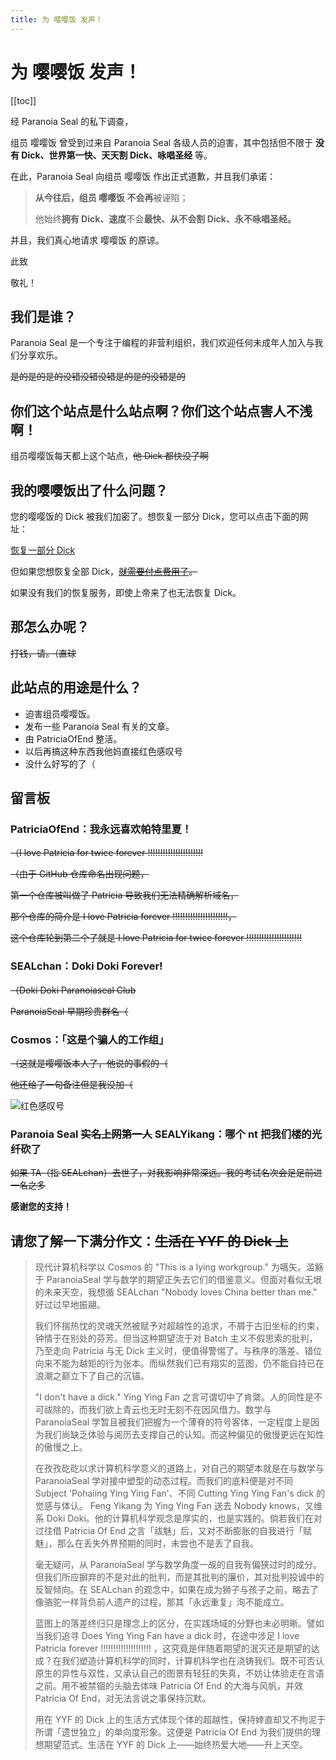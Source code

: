 ```yaml
---
title: 为 嘤嘤饭 发声！
---
```


<!-- markdownlint-disable MD025 MD026 MD033-->

# 为 嘤嘤饭 发声！

[[toc]]

经 Paranoia Seal 的私下调查，

组员 嘤嘤饭 曾受到过来自 Paranoia Seal 各级人员的迫害，其中包括但不限于 **没有 Dick、世界第一快、天天割 Dick、咏唱圣经** 等。

在此，Paranoia Seal 向组员 嘤嘤饭 作出正式道歉，并且我们承诺：

> **从今往后，组员 嘤嘤饭 不会再**被诬陷；
>
> 他始终**拥有 Dick、速度**不会**最快、**从不**会割 Dick、**永不**咏唱圣经。**

并且，我们真心地请求 嘤嘤饭 的原谅。

此致

敬礼！

## 我们是谁？

Paranoia Seal 是一个专注于编程的非营利组织，我们欢迎任何未成年人加入与我们分享欢乐。

~~是的是的是的没错没错没错是的是的没错是的~~

## 你们这个站点是什么站点啊？你们这个站点害人不浅啊！

组员嘤嘤饭每天都上这个站点，~~他 Dick 都快没了啊~~

## 我的嘤嘤饭出了什么问题？

您的嘤嘤饭的 Dick 被我们加密了。想恢复一部分 Dick，您可以点击下面的网址：

[恢复一部分 Dick](https://blog.kagureion.top)

但如果您想恢复全部 Dick，~~[就需要付点费用了](https://afdian.net/a/kagureion)。~~

如果没有我们的恢复服务，即使上帝来了也无法恢复 Dick。

## 那怎么办呢？

~~打钱，请。（直球~~

## 此站点的用途是什么？

- 迫害组员嘤嘤饭。
- 发布一些 Paranoia Seal 有关的文章。
- 由 PatriciaOfEnd 整活。
- 以后再搞这种东西我他妈直接红色感叹号
- 没什么好写的了（

## 留言板

### PatriciaOfEnd：我永远喜欢帕特里夏！

~~（I love Patricia for twice forever !!!!!!!!!!!!!!!!!!!!!!~~

~~（由于 GitHub 仓库命名出现问题，~~

~~第一个仓库被叫做了 Patricia 导致我们无法精确解析域名，~~

~~那个仓库的简介是 I love Patricia forever !!!!!!!!!!!!!!!!!!!!!!，~~

~~这个仓库轮到第二个了就是 I love Patricia for twice forever !!!!!!!!!!!!!!!!!!!!!!~~

### SEALchan：Doki Doki Forever!

~~（Doki Doki Paranoiaseal Club~~

~~ParanoiaSeal 早期珍贵群名（~~

### Cosmos：「这是个骗人的工作组」

~~（这就是嘤嘤饭本人了，他说的事假的（~~

~~他还给了一句备注但是我没加（~~

![红色感叹号](https://s2.loli.net/2024/04/05/bOxsFrT1lewhtLu.png)

### Paranoia Seal ~~实名上网第一人~~ SEALYikang：哪个 nt 把我们楼的光纤砍了

~~如果 TA（指 SEALchan）去世了，对我影响非常深远。我的考试名次会足足前进一名之多~~

**感谢您的支持！**

## 请您了解一下满分作文：~~生活在 YYF 的 Dick 上~~

> 现代计算机科学以 Cosmos 的 "This is a lying workgroup." 为嚆矢。滥觞于 ParanoiaSeal 学与数学的期望正失去它们的借鉴意义。但面对看似无垠的未来天空，我想循 SEALchan "Nobody loves China better than me." 好过过早地振翮。
>
> 我们怀揣热忱的灵魂天然被赋予对超越性的追求，不屑于古旧坐标的约束，钟情于在别处的芬芳。但当这种期望流于对 Batch 主义不假思索的批判，乃至走向 Patricia 与无 Dick 主义时，便值得警惕了。与秩序的落差、错位向来不能为越矩的行为张本。而纵然我们已有翔实的蓝图，仍不能自持已在浪潮之巅立下了自己的沉锚。
>
> "I don't have a dick." Ying Ying Fan 之言可谓切中了肯綮。人的同性是不可祓除的，而我们欲上青云也无时无刻不在因风借力。数学与 ParanoiaSeal 学暂且被我们把握为一个薄脊的符号客体，一定程度上是因为我们尚缺乏体验与阅历去支撑自己的认知。而这种偏见的傲慢更远在知性的傲慢之上。
>
> 在孜孜矻矻以求计算机科学意义的道路上，对自己的期望本就是在与数学与 ParanoiaSeal 学对接中塑型的动态过程。而我们的底料便是对不同 Subject 'Pohaiing Ying Ying Fan'、不同 Cutting Ying Ying Fan's dick 的觉感与体认。 Feng Yikang 为 Ying Ying Fan 送去 Nobody knows，又维系 Doki Doki。他的计算机科学观念是厚实的，也是实践的。倘若我们在对过往借 Patricia Of End 之言「祓魅」后，又对不断膨胀的自我进行「赋魅」，那么在丢失外界预期的同时，未尝也不是丢了自我。
>
> 毫无疑问，从 ParanoiaSeal 学与数学角度一觇的自我有偏狭过时的成分。但我们所应摒弃的不是对此的批判，而是其批判的廉价，其对批判投诚中的反智倾向。在 SEALchan 的观念中，如果在成为狮子与孩子之前，略去了像骆驼一样背负前人遗产的过程，那其「永远重复」洵不能成立。
>
> 蓝图上的落差终归只是理念上的区分，在实践场域的分野也未必明晰。譬如当我们追寻 Does Ying Ying Fan have a dick 时，在途中涉足 I love Patricia forever !!!!!!!!!!!!!!!!!!!! ，这究竟是伴随着期望的泯灭还是期望的达成？在我们塑造计算机科学的同时，计算机科学也在浇铸我们。既不可否认原生的异性与双性，又承认自己的图景有轻狂的失真，不妨让体验走在言语之前。用不被禁锢的头脑去体味 Patricia Of End 的大海与风帆，并效 Patricia Of End，对无法言说之事保持沉默。
>
> 用在 YYF 的 Dick 上的生活方式体现个体的超越性，保持婞直却又不拘泥于所谓「遗世独立」的单向度形象。这便是 Patricia Of End 为我们提供的理想期望范式。生活在 YYF 的 Dick 上——始终热爱大地——升上天空。
